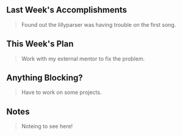 ## Last Week's Accomplishments

> Found out the lillyparser was having trouble on the first song.

## This Week's Plan

> Work with my external mentor to fix the problem.

## Anything Blocking?

> Have to work on some projects.

## Notes

> Noteing to see here!